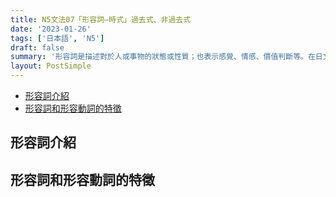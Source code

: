 ```yaml
---
title: N5文法07「形容詞—時式」過去式、非過去式
date: '2023-01-26'
tags: ['日本語', 'N5']
draft: false
summary: '形容詞是描述對於人或事物的狀態或性質；也表示感覺、情感、價值判斷等。在日文中，用來描述對於人或事物的狀態或性質的有形容詞與形容動詞，兩者功能相同，但文法變化不一樣，需要注意。'
layout: PostSimple
---
```


- [形容詞介紹](#形容詞介紹)
- [形容詞和形容動詞的特徵](#形容詞和形容動詞的特徵)

## 形容詞介紹

## 形容詞和形容動詞的特徵